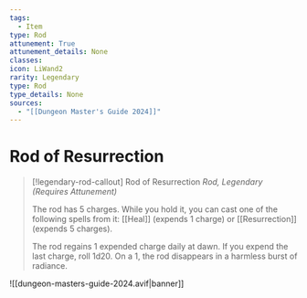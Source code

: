 ```yaml
---
tags:
  - Item
type: Rod
attunement: True
attunement_details: None
classes:
icon: LiWand2
rarity: Legendary
type: Rod
type_details: None
sources: 
  - "[[Dungeon Master's Guide 2024]]"
---
```

# Rod of Resurrection
>[!legendary-rod-callout] Rod of Resurrection
>_Rod, Legendary (Requires Attunement)_
>
>The rod has 5 charges. While you hold it, you can cast one of the following spells from it: [[Heal]] (expends 1 charge) or [[Resurrection]] (expends 5 charges).
>
>The rod regains 1 expended charge daily at dawn. If you expend the last charge, roll 1d20. On a 1, the rod disappears in a harmless burst of radiance.
>


![[dungeon-masters-guide-2024.avif|banner]]